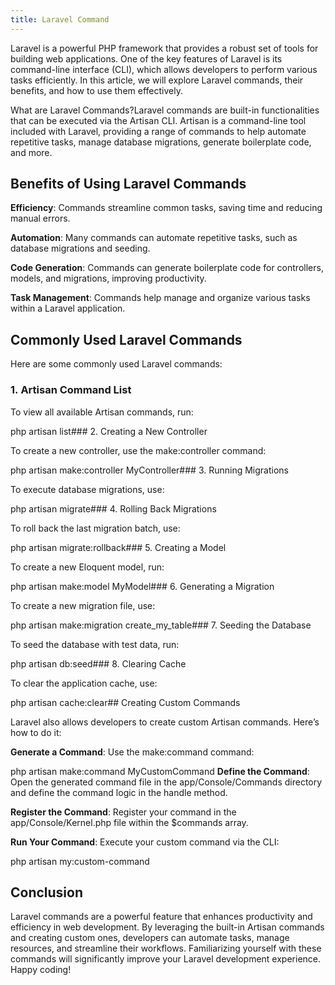 ```yaml
---
title: Laravel Command
---
```


Laravel is a powerful PHP framework that provides a robust set of tools for building web applications. One of the key features of Laravel is its command-line interface (CLI), which allows developers to perform various tasks efficiently. In this article, we will explore Laravel commands, their benefits, and how to use them effectively.

What are Laravel Commands?Laravel commands are built-in functionalities that can be executed via the Artisan CLI. Artisan is a command-line tool included with Laravel, providing a range of commands to help automate repetitive tasks, manage database migrations, generate boilerplate code, and more.

## Benefits of Using Laravel Commands

**Efficiency**: Commands streamline common tasks, saving time and reducing manual errors.

**Automation**: Many commands can automate repetitive tasks, such as database migrations and seeding.

**Code Generation**: Commands can generate boilerplate code for controllers, models, and migrations, improving productivity.

**Task Management**: Commands help manage and organize various tasks within a Laravel application.

## Commonly Used Laravel Commands

Here are some commonly used Laravel commands:

### 1.&nbsp;Artisan Command List

To view all available Artisan commands, run:

php artisan list### 2.&nbsp;Creating a New Controller

To create a new controller, use the make:controller command:

php artisan make:controller MyController### 3.&nbsp;Running Migrations

To execute database migrations, use:

php artisan migrate### 4.&nbsp;Rolling Back Migrations

To roll back the last migration batch, use:

php artisan migrate:rollback### 5.&nbsp;Creating a Model

To create a new Eloquent model, run:

php artisan make:model MyModel### 6.&nbsp;Generating a Migration

To create a new migration file, use:

php artisan make:migration create_my_table### 7.&nbsp;Seeding the Database

To seed the database with test data, run:

php artisan db:seed### 8.&nbsp;Clearing Cache

To clear the application cache, use:

php artisan cache:clear## Creating Custom Commands

Laravel also allows developers to create custom Artisan commands. Here’s how to do it:

**Generate a Command**: Use the make:command command:

php artisan make:command MyCustomCommand **Define the Command**: Open the generated command file in the app/Console/Commands directory and define the command logic in the handle method.

**Register the Command**: Register your command in the app/Console/Kernel.php file within the $commands array.

**Run Your Command**: Execute your custom command via the CLI:

php artisan my:custom-command

## Conclusion

Laravel commands are a powerful feature that enhances productivity and efficiency in web development. By leveraging the built-in Artisan commands and creating custom ones, developers can automate tasks, manage resources, and streamline their workflows. Familiarizing yourself with these commands will significantly improve your Laravel development experience. Happy coding!
